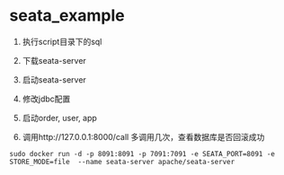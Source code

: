 # seata_example

1. 执行script目录下的sql

2. 下载seata-server

3. 启动seata-server

4. 修改jdbc配置

5. 启动order, user, app

6. 调用http://127.0.0.1:8000/call 多调用几次，查看数据库是否回滚成功


```
sudo docker run -d -p 8091:8091 -p 7091:7091 -e SEATA_PORT=8091 -e STORE_MODE=file  --name seata-server apache/seata-server
```
